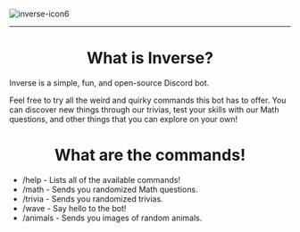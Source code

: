 ![inverse-icon6](https://user-images.githubusercontent.com/83262692/139449176-ff294618-947d-4f2e-aaf4-92aef94dc314.png)
____
<h1 align=center>What is Inverse?</a></h3>
<p>Inverse is a simple, fun, and open-source Discord bot.  </p>
<p>Feel free to try all the weird and quirky commands this bot has to offer. You can discover new things through our trivias, test your skills with our Math questions, and other things that you can explore on your own!</p>

<h1 align=center>What are the commands!</a></h3>

- /help - Lists all of the available commands!
- /math - Sends you randomized Math questions.
- /trivia - Sends you randomized trivias.
- /wave - Say hello to the bot!
- /animals - Sends you images of random animals.


